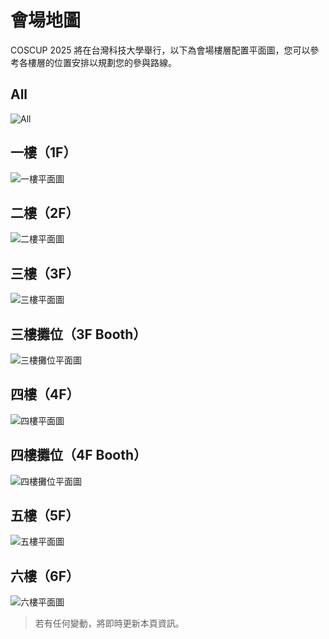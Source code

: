 # 會場地圖

COSCUP 2025 將在台灣科技大學舉行，以下為會場樓層配置平面圖，您可以參考各樓層的位置安排以規劃您的參與路線。

## All

![All](/@/assets/images/venue/1-all.svg)

## 一樓（1F）

![一樓平面圖](/@/assets/images/venue/2-index.svg)

## 二樓（2F）

![二樓平面圖](/@/assets/images/venue/3-2F.svg)

## 三樓（3F）

![三樓平面圖](/@/assets/images/venue/4-3F.svg)

## 三樓攤位（3F Booth）

![三樓攤位平面圖](/@/assets/images/venue/5-3FBooth.svg)

## 四樓（4F）

![四樓平面圖](/@/assets/images/venue/6-4F.svg)

## 四樓攤位（4F Booth）

![四樓攤位平面圖](/@/assets/images/venue/7-4FBooth.svg)

## 五樓（5F）

![五樓平面圖](/@/assets/images/venue/8-5F.svg)

## 六樓（6F）

![六樓平面圖](/@/assets/images/venue/9-6F.svg)

> 若有任何變動，將即時更新本頁資訊。
